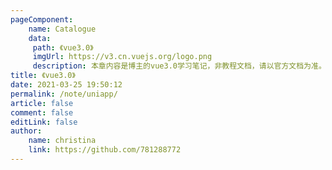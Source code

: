 ```yaml
---
pageComponent:
    name: Catalogue
    data:
     path: 《vue3.0》
     imgUrl: https://v3.cn.vuejs.org/logo.png
     description: 本章内容是博主的vue3.0学习笔记，非教程文档，请以官方文档为准。
title: 《vue3.0》
date: 2021-03-25 19:50:12
permalink: /note/uniapp/
article: false
comment: false
editLink: false
author:
    name: christina
    link: https://github.com/781288772
---
```

